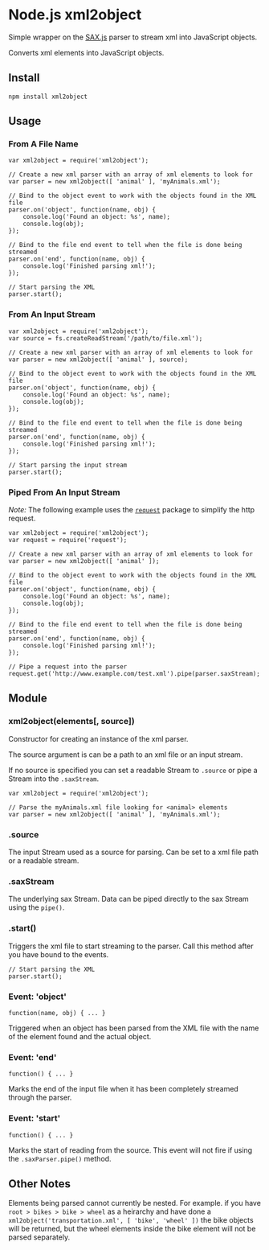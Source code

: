 # Node.js xml2object

Simple wrapper on the [SAX.js](https://github.com/isaacs/sax-js) parser to stream xml into JavaScript objects.

Converts xml elements into JavaScript objects.

## Install

    npm install xml2object

## Usage

### From A File Name

    var xml2object = require('xml2object');
    
    // Create a new xml parser with an array of xml elements to look for
    var parser = new xml2object([ 'animal' ], 'myAnimals.xml');
    
    // Bind to the object event to work with the objects found in the XML file
    parser.on('object', function(name, obj) {
        console.log('Found an object: %s', name);
        console.log(obj);
    });

    // Bind to the file end event to tell when the file is done being streamed
    parser.on('end', function(name, obj) {
        console.log('Finished parsing xml!');
    });
    
    // Start parsing the XML
    parser.start();

### From An Input Stream

    var xml2object = require('xml2object');
    var source = fs.createReadStream('/path/to/file.xml');
    
    // Create a new xml parser with an array of xml elements to look for
    var parser = new xml2object([ 'animal' ], source);
    
    // Bind to the object event to work with the objects found in the XML file
    parser.on('object', function(name, obj) {
        console.log('Found an object: %s', name);
        console.log(obj);
    });

    // Bind to the file end event to tell when the file is done being streamed
    parser.on('end', function(name, obj) {
        console.log('Finished parsing xml!');
    });

    // Start parsing the input stream
    parser.start();

### Piped From An Input Stream

_Note:_ The following example uses the [`request`][1] package to simplify the http request.

    var xml2object = require('xml2object');
    var request = require('request');
    
    // Create a new xml parser with an array of xml elements to look for
    var parser = new xml2object([ 'animal' ]);
    
    // Bind to the object event to work with the objects found in the XML file
    parser.on('object', function(name, obj) {
        console.log('Found an object: %s', name);
        console.log(obj);
    });

    // Bind to the file end event to tell when the file is done being streamed
    parser.on('end', function(name, obj) {
        console.log('Finished parsing xml!');
    });

    // Pipe a request into the parser
    request.get('http://www.example.com/test.xml').pipe(parser.saxStream);

## Module

### xml2object(elements[, source])

Constructor for creating an instance of the xml parser.

The source argument is can be a path to an xml file or an input stream.

If no source is specified you can set a readable Stream to `.source` or pipe a Stream into the `.saxStream`.

    var xml2object = require('xml2object');
    
    // Parse the myAnimals.xml file looking for <animal> elements
    var parser = new xml2object([ 'animal' ], 'myAnimals.xml');

### .source

The input Stream used as a source for parsing. Can be set to a xml file path or a readable stream.

### .saxStream

The underlying sax Stream. Data can be piped directly to the sax Stream using the `pipe()`.

### .start()

Triggers the xml file to start streaming to the parser. Call this method after you have bound to the events.

    // Start parsing the XML
    parser.start();

### Event: 'object'

    function(name, obj) { ... }

Triggered when an object has been parsed from the XML file with the name of the element found and the actual object.

### Event: 'end'

    function() { ... }

Marks the end of the input file when it has been completely streamed through the parser.

### Event: 'start'

    function() { ... }

Marks the start of reading from the source. This event will not fire if using the `.saxParser.pipe()` method.

## Other Notes

Elements being parsed cannot currently be nested. For example. if you have `root > bikes > bike > wheel` as a heirarchy and have done a `xml2object('transportation.xml', [ 'bike', 'wheel' ])` the bike objects will be returned, but the wheel elements inside the bike element will not be parsed separately.

  [1]: https://github.com/mikeal/request
